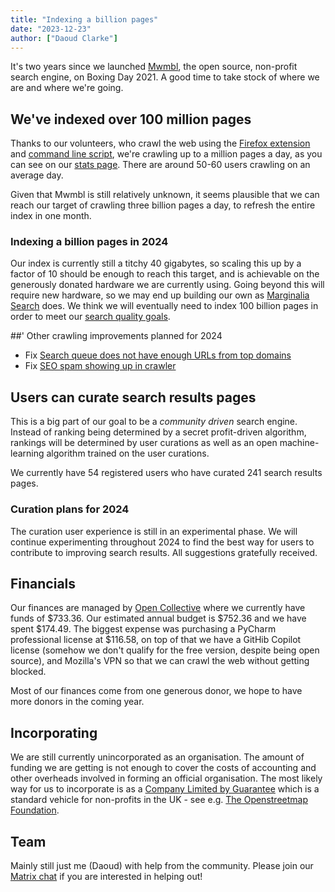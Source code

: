 ```yaml
---
title: "Indexing a billion pages"
date: "2023-12-23"
author: ["Daoud Clarke"]
---
```


It's two years since we launched [Mwmbl](https://mwmbl.org), the open
source, non-profit search engine, on Boxing Day 2021. A good time to
take stock of where we are and where we're going.

## We've indexed over 100 million pages

Thanks to our volunteers, who crawl the web using the [Firefox
extension](https://addons.mozilla.org/en-GB/firefox/addon/mwmbl-web-crawler/)
and [command line script](https://github.com/mwmbl/crawler-script),
we're crawling up to a million pages a day, as
you can see on our [stats page](https://mwmbl.org/stats/). There are
around 50-60 users crawling on an average day.

Given that Mwmbl is still relatively unknown, it seems plausible that
we can reach our target of crawling three billion pages a day, to
refresh the entire index in one month.

### Indexing a billion pages in 2024

Our index is currently still a titchy 40 gigabytes, so scaling this up
by a factor of 10 should be enough to reach this target, and is
achievable on the generously donated hardware we are currently
using. Going beyond this will require new hardware, so we may end up
building our own as [Marginalia Search](https://search.marginalia.nu/)
does. We think we will eventually need to index 100 billion pages in
order to meet our [search quality goals](https://book.mwmbl.org/page/roadmap/).

##' Other crawling improvements planned for 2024

 - Fix [Search queue does not have enough URLs from top domains](https://github.com/mwmbl/mwmbl/issues/140)
 - Fix [SEO spam showing up in crawler](https://github.com/mwmbl/mwmbl/issues/141)

## Users can curate search results pages

This is a big part of our goal to be a _community driven_ search
engine. Instead of ranking being determined by a secret
profit-driven algorithm, rankings will be determined by user curations
as well as an open machine-learning algorithm trained on the user
curations.

We currently have 54 registered users who have curated 241 search
results pages.

### Curation plans for 2024

The curation user experience is still in an experimental phase. We
will continue experimenting throughout 2024 to find the best way for
users to contribute to improving search results. All suggestions
gratefully received.

## Financials

Our finances are managed by [Open Collective](https://opencollective.com/mwmbl)
where we currently have funds of $733.36. Our estimated annual budget
is $752.36 and we have spent $174.49. The biggest expense was
purchasing a PyCharm professional license at $116.58, on top of that
we have a GitHib Copilot license (somehow we don't qualify for the
free version, despite being open source), and Mozilla's VPN so that we
can crawl the web without getting blocked.

Most of our finances come from one generous donor, we hope to have
more donors in the coming year.

## Incorporating

We are still currently unincorporated as an organisation. The amount
of funding we are getting is not enough to cover the costs of
accounting and other overheads involved in forming an official
organisation. The most likely way for us to incorporate is as a
[Company Limited by Guarantee](https://en.wikipedia.org/wiki/Company_limited_by_guarantee)
which is a standard vehicle for non-profits in the UK - see e.g.
[The Openstreetmap Foundation](https://osmfoundation.org/wiki/Incorporation).

## Team

Mainly still just me (Daoud) with help from the community. Please join
our [Matrix chat](https://matrix.to/#/#mwmbl:matrix.org) if you are
interested in helping out!

